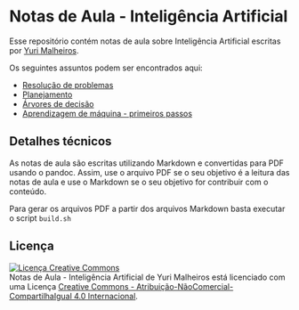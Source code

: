 # Notas de Aula - Inteligência Artificial

Esse repositório contém notas de aula sobre Inteligência Artificial escritas por [Yuri Malheiros](http://yurimalheiros.me/).

Os seguintes assuntos podem ser encontrados aqui:

- [Resolução de problemas](https://github.com/yurimalheiros/ianotes/blob/master/resolucao-de-problemas/resolucao-de-problemas.pdf)
- [Planejamento](https://github.com/yurimalheiros/ianotes/blob/master/planejamento/planejamento.pdf)
- [Árvores de decisão](https://github.com/yurimalheiros/ianotes/blob/master/arvores-de-decisao/arvoresdedecisao.pdf)
- [Aprendizagem de máquina - primeiros passos](https://github.com/yurimalheiros/ianotes/blob/master/aprendizagem-de-maquina/aprendizagemdemaquina.pdf)

## Detalhes técnicos

As notas de aula são escritas utilizando Markdown e convertidas para PDF usando o pandoc. Assim, use o arquivo PDF
se o seu objetivo é a leitura das notas de aula e use o Markdown se o seu objetivo for contribuir com o conteúdo.

Para gerar os arquivos PDF a partir dos arquivos Markdown basta executar o script `build.sh`

## Licença

<a rel="license" href="http://creativecommons.org/licenses/by-nc-sa/4.0/"><img alt="Licença Creative Commons" style="border-width:0" src="https://i.creativecommons.org/l/by-nc-sa/4.0/88x31.png" /></a><br /><span xmlns:dct="http://purl.org/dc/terms/" property="dct:title">Notas de Aula - Inteligência Artificial</span> de <span xmlns:cc="http://creativecommons.org/ns#" property="cc:attributionName">Yuri Malheiros</span> está licenciado com uma Licença <a rel="license" href="http://creativecommons.org/licenses/by-nc-sa/4.0/">Creative Commons - Atribuição-NãoComercial-CompartilhaIgual 4.0 Internacional</a>.
